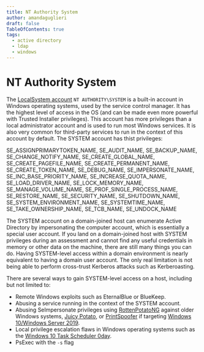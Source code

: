 ```yaml
---
title: NT Authority System
author: amandaguglieri
draft: false
TableOfContents: true
tags:
  - active directory
  - ldap
  - windows
---
```


# NT Authority System

The [LocalSystem account](https://docs.microsoft.com/en-us/windows/win32/services/localsystem-account) `NT AUTHORITY\SYSTEM` is a built-in account in Windows operating systems, used by the service control manager. It has the highest level of access in the OS (and can be made even more powerful with Trusted Installer privileges). This account has more privileges than a local administrator account and is used to run most Windows services. It is also very common for third-party services to run in the context of this account by default. The SYSTEM account has thist privileges: 

SE_ASSIGNPRIMARYTOKEN_NAME, SE_AUDIT_NAME, SE_BACKUP_NAME, SE_CHANGE_NOTIFY_NAME, SE_CREATE_GLOBAL_NAME, SE_CREATE_PAGEFILE_NAME, SE_CREATE_PERMANENT_NAME, SE_CREATE_TOKEN_NAME, SE_DEBUG_NAME, SE_IMPERSONATE_NAME, SE_INC_BASE_PRIORITY_NAME, SE_INCREASE_QUOTA_NAME, SE_LOAD_DRIVER_NAME, SE_LOCK_MEMORY_NAME, SE_MANAGE_VOLUME_NAME, SE_PROF_SINGLE_PROCESS_NAME, SE_RESTORE_NAME, SE_SECURITY_NAME, SE_SHUTDOWN_NAME, SE_SYSTEM_ENVIRONMENT_NAME, SE_SYSTEMTIME_NAME, 
SE_TAKE_OWNERSHIP_NAME, SE_TCB_NAME, SE_UNDOCK_NAME 

The SYSTEM account on a domain-joined host can enumerate Active Directory by impersonating the computer account, which is essentially a special user account. If you land on a domain-joined host with SYSTEM privileges during an assessment and cannot find any useful credentials in memory or other data on the machine, there are still many things you can do. Having SYSTEM-level access within a domain environment is nearly equivalent to having a domain user account. The only real limitation is not being able to perform cross-trust Kerberos attacks such as Kerberoasting.


There are several ways to gain SYSTEM-level access on a host, including but not limited to:

-   Remote Windows exploits such as EternalBlue or BlueKeep.
-   Abusing a service running in the context of the SYSTEM account.
-   Abusing SeImpersonate privileges using [RottenPotatoNG](https://github.com/breenmachine/RottenPotatoNG) against older Windows systems, [Juicy Potato](https://github.com/ohpe/juicy-potato), or [PrintSpoofer](https://github.com/itm4n/PrintSpoofer) if targeting [Windows 10/Windows Server 2019](https://itm4n.github.io/printspoofer-abusing-impersonate-privileges/).
-   Local privilege escalation flaws in Windows operating systems such as the [Windows 10 Task Scheduler 0day](https://blog.0patch.com/2019/06/another-task-scheduler-0day-another.html).
-   PsExec with the `-s` flag
